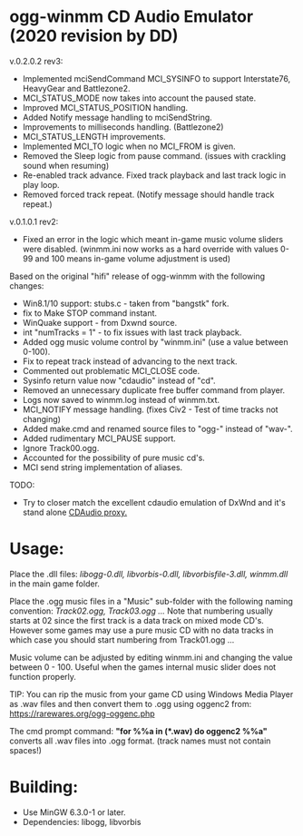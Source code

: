 # ogg-winmm CD Audio Emulator (2020 revision by DD)

v.0.2.0.2 rev3:
- Implemented mciSendCommand MCI_SYSINFO to support Interstate76, HeavyGear and Battlezone2.
- MCI_STATUS_MODE now takes into account the paused state.
- Improved MCI_STATUS_POSITION handling.
- Added Notify message handling to mciSendString.
- Improvements to milliseconds handling. (Battlezone2)
- MCI_STATUS_LENGTH improvements.
- Implemented MCI_TO logic when no MCI_FROM is given.
- Removed the Sleep logic from pause command. (issues with crackling sound when resuming)
- Re-enabled track advance. Fixed track playback and last track logic in play loop.
- Removed forced track repeat. (Notify message should handle track repeat.)

v.0.1.0.1 rev2:
- Fixed an error in the logic which meant in-game music volume sliders were disabled. (winmm.ini now works as a hard override with values 0-99 and 100 means in-game volume adjustment is used)

Based on the original "hifi" release of ogg-winmm with the following changes:

- Win8.1/10 support: stubs.c - taken from "bangstk" fork.
- fix to Make STOP command instant.
- WinQuake support - from Dxwnd source.
- int "numTracks = 1" - to fix issues with last track playback.
- Added ogg music volume control by "winmm.ini" (use a value between 0-100).
- Fix to repeat track instead of advancing to the next track.
- Commented out problematic MCI_CLOSE code.
- Sysinfo return value now "cdaudio" instead of "cd".
- Removed an unnecessary duplicate free buffer command from player.
- Logs now saved to winmm.log instead of winmm.txt.
- MCI_NOTIFY message handling. (fixes Civ2 - Test of time tracks not changing)
- Added make.cmd and renamed source files to "ogg-" instead of "wav-".
- Added rudimentary MCI_PAUSE support.
- Ignore Track00.ogg.
- Accounted for the possibility of pure music cd's.
- MCI send string implementation of aliases.

TODO:
- Try to closer match the excellent cdaudio emulation of DxWnd and it's stand alone [CDAudio proxy.](https://sourceforge.net/projects/cdaudio-proxy/)

# Usage:

Place the .dll files:
*libogg-0.dll, libvorbis-0.dll, libvorbisfile-3.dll, winmm.dll*
in the main game folder.

Place the .ogg music files in a "Music" sub-folder with the following naming convention:
*Track02.ogg, Track03.ogg ...*
Note that numbering usually starts at 02 since the first track is a data track on mixed mode CD's.
However some games may use a pure music CD with no data tracks in which case you should start numbering from Track01.ogg ...

Music volume can be adjusted by editing winmm.ini and changing the value between 0 - 100. Useful when the games internal music slider does not function properly.

TIP: You can rip the music from your game CD using Windows Media Player as .wav files and then convert them to .ogg using oggenc2 from:
https://rarewares.org/ogg-oggenc.php

The cmd prompt command:
**"for %%a in (*.wav) do oggenc2 %%a"**
converts all .wav files into .ogg format. (track names must not contain spaces!)

# Building:

- Use MinGW 6.3.0-1 or later.
- Dependencies: libogg, libvorbis
